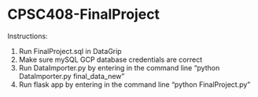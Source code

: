 # CPSC408-FinalProject


Instructions:
1. Run FinalProject.sql in DataGrip 
2. Make sure mySQL GCP database credentials are correct
3. Run DataImporter.py by entering in the command line “python DataImporter.py final_data_new”
4. Run flask app by entering in the command line “python FinalProject.py” 
